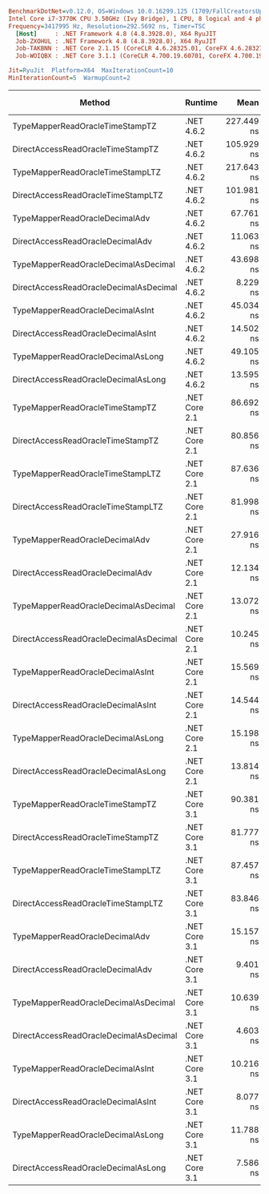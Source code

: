 ``` ini

BenchmarkDotNet=v0.12.0, OS=Windows 10.0.16299.125 (1709/FallCreatorsUpdate/Redstone3)
Intel Core i7-3770K CPU 3.50GHz (Ivy Bridge), 1 CPU, 8 logical and 4 physical cores
Frequency=3417995 Hz, Resolution=292.5692 ns, Timer=TSC
  [Host]     : .NET Framework 4.8 (4.8.3928.0), X64 RyuJIT
  Job-ZXOHUL : .NET Framework 4.8 (4.8.3928.0), X64 RyuJIT
  Job-TAKBNN : .NET Core 2.1.15 (CoreCLR 4.6.28325.01, CoreFX 4.6.28327.02), X64 RyuJIT
  Job-WOIQBX : .NET Core 3.1.1 (CoreCLR 4.700.19.60701, CoreFX 4.700.19.60801), X64 RyuJIT

Jit=RyuJit  Platform=X64  MaxIterationCount=10  
MinIterationCount=5  WarmupCount=2  

```
|                                 Method |       Runtime |       Mean |      Error |     StdDev | Ratio | RatioSD | Gen 0 | Gen 1 | Gen 2 | Allocated |
|--------------------------------------- |-------------- |-----------:|-----------:|-----------:|------:|--------:|------:|------:|------:|----------:|
|        TypeMapperReadOracleTimeStampTZ |    .NET 4.6.2 | 227.449 ns | 20.0620 ns | 13.2698 ns |  2.15 |    0.13 |     - |     - |     - |         - |
|      DirectAccessReadOracleTimeStampTZ |    .NET 4.6.2 | 105.929 ns |  5.3414 ns |  3.5330 ns |  1.00 |    0.00 |     - |     - |     - |         - |
|       TypeMapperReadOracleTimeStampLTZ |    .NET 4.6.2 | 217.643 ns | 19.3823 ns | 12.8202 ns |  2.06 |    0.13 |     - |     - |     - |         - |
|     DirectAccessReadOracleTimeStampLTZ |    .NET 4.6.2 | 101.981 ns |  6.7005 ns |  4.4319 ns |  0.96 |    0.06 |     - |     - |     - |         - |
|         TypeMapperReadOracleDecimalAdv |    .NET 4.6.2 |  67.761 ns |  8.3602 ns |  5.5297 ns |  0.64 |    0.07 |     - |     - |     - |         - |
|       DirectAccessReadOracleDecimalAdv |    .NET 4.6.2 |  11.063 ns |  0.7426 ns |  0.4912 ns |  0.10 |    0.01 |     - |     - |     - |         - |
|   TypeMapperReadOracleDecimalAsDecimal |    .NET 4.6.2 |  43.698 ns |  2.3568 ns |  1.4025 ns |  0.41 |    0.02 |     - |     - |     - |         - |
| DirectAccessReadOracleDecimalAsDecimal |    .NET 4.6.2 |   8.229 ns |  0.2077 ns |  0.0540 ns |  0.08 |    0.00 |     - |     - |     - |         - |
|       TypeMapperReadOracleDecimalAsInt |    .NET 4.6.2 |  45.034 ns |  3.1813 ns |  2.1042 ns |  0.43 |    0.03 |     - |     - |     - |         - |
|     DirectAccessReadOracleDecimalAsInt |    .NET 4.6.2 |  14.502 ns |  1.1716 ns |  0.7749 ns |  0.14 |    0.01 |     - |     - |     - |         - |
|      TypeMapperReadOracleDecimalAsLong |    .NET 4.6.2 |  49.105 ns |  3.4387 ns |  2.2745 ns |  0.46 |    0.03 |     - |     - |     - |         - |
|    DirectAccessReadOracleDecimalAsLong |    .NET 4.6.2 |  13.595 ns |  1.1151 ns |  0.7376 ns |  0.13 |    0.01 |     - |     - |     - |         - |
|        TypeMapperReadOracleTimeStampTZ | .NET Core 2.1 |  86.692 ns |  3.6337 ns |  2.4034 ns |  0.82 |    0.04 |     - |     - |     - |         - |
|      DirectAccessReadOracleTimeStampTZ | .NET Core 2.1 |  80.856 ns |  6.4401 ns |  3.8324 ns |  0.76 |    0.06 |     - |     - |     - |         - |
|       TypeMapperReadOracleTimeStampLTZ | .NET Core 2.1 |  87.636 ns | 11.5180 ns |  7.6184 ns |  0.83 |    0.09 |     - |     - |     - |         - |
|     DirectAccessReadOracleTimeStampLTZ | .NET Core 2.1 |  81.998 ns |  5.4330 ns |  3.5936 ns |  0.77 |    0.02 |     - |     - |     - |         - |
|         TypeMapperReadOracleDecimalAdv | .NET Core 2.1 |  27.916 ns |  1.1851 ns |  0.7839 ns |  0.26 |    0.02 |     - |     - |     - |         - |
|       DirectAccessReadOracleDecimalAdv | .NET Core 2.1 |  12.134 ns |  0.6403 ns |  0.4235 ns |  0.11 |    0.01 |     - |     - |     - |         - |
|   TypeMapperReadOracleDecimalAsDecimal | .NET Core 2.1 |  13.072 ns |  0.6594 ns |  0.4362 ns |  0.12 |    0.01 |     - |     - |     - |         - |
| DirectAccessReadOracleDecimalAsDecimal | .NET Core 2.1 |  10.245 ns |  0.5128 ns |  0.3392 ns |  0.10 |    0.01 |     - |     - |     - |         - |
|       TypeMapperReadOracleDecimalAsInt | .NET Core 2.1 |  15.569 ns |  0.8671 ns |  0.5735 ns |  0.15 |    0.01 |     - |     - |     - |         - |
|     DirectAccessReadOracleDecimalAsInt | .NET Core 2.1 |  14.544 ns |  1.0714 ns |  0.7087 ns |  0.14 |    0.01 |     - |     - |     - |         - |
|      TypeMapperReadOracleDecimalAsLong | .NET Core 2.1 |  15.198 ns |  1.0264 ns |  0.6789 ns |  0.14 |    0.01 |     - |     - |     - |         - |
|    DirectAccessReadOracleDecimalAsLong | .NET Core 2.1 |  13.814 ns |  0.4533 ns |  0.2698 ns |  0.13 |    0.00 |     - |     - |     - |         - |
|        TypeMapperReadOracleTimeStampTZ | .NET Core 3.1 |  90.381 ns | 11.2703 ns |  7.4546 ns |  0.85 |    0.08 |     - |     - |     - |         - |
|      DirectAccessReadOracleTimeStampTZ | .NET Core 3.1 |  81.777 ns |  3.8340 ns |  2.5360 ns |  0.77 |    0.02 |     - |     - |     - |         - |
|       TypeMapperReadOracleTimeStampLTZ | .NET Core 3.1 |  87.457 ns |  4.7244 ns |  2.4709 ns |  0.83 |    0.05 |     - |     - |     - |         - |
|     DirectAccessReadOracleTimeStampLTZ | .NET Core 3.1 |  83.846 ns |  5.6891 ns |  3.7630 ns |  0.79 |    0.05 |     - |     - |     - |         - |
|         TypeMapperReadOracleDecimalAdv | .NET Core 3.1 |  15.157 ns |  0.8687 ns |  0.5746 ns |  0.14 |    0.01 |     - |     - |     - |         - |
|       DirectAccessReadOracleDecimalAdv | .NET Core 3.1 |   9.401 ns |  0.5955 ns |  0.3939 ns |  0.09 |    0.00 |     - |     - |     - |         - |
|   TypeMapperReadOracleDecimalAsDecimal | .NET Core 3.1 |  10.639 ns |  0.6459 ns |  0.4272 ns |  0.10 |    0.00 |     - |     - |     - |         - |
| DirectAccessReadOracleDecimalAsDecimal | .NET Core 3.1 |   4.603 ns |  0.3031 ns |  0.2005 ns |  0.04 |    0.00 |     - |     - |     - |         - |
|       TypeMapperReadOracleDecimalAsInt | .NET Core 3.1 |  10.216 ns |  0.2060 ns |  0.0915 ns |  0.10 |    0.00 |     - |     - |     - |         - |
|     DirectAccessReadOracleDecimalAsInt | .NET Core 3.1 |   8.077 ns |  0.3439 ns |  0.2046 ns |  0.08 |    0.00 |     - |     - |     - |         - |
|      TypeMapperReadOracleDecimalAsLong | .NET Core 3.1 |  11.788 ns |  1.2965 ns |  0.8576 ns |  0.11 |    0.01 |     - |     - |     - |         - |
|    DirectAccessReadOracleDecimalAsLong | .NET Core 3.1 |   7.586 ns |  0.2214 ns |  0.1464 ns |  0.07 |    0.00 |     - |     - |     - |         - |
